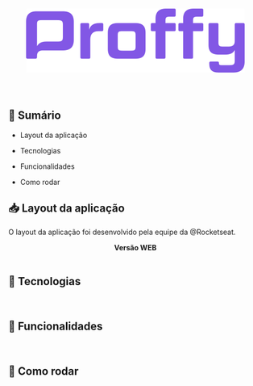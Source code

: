 # <center>![](/.github/logo.png)</center>

<br />

## 📝 Sumário 

- Layout da aplicação

- Tecnologias

- Funcionalidades

- Como rodar


## 📥 Layout da aplicação

<p>O layout da aplicação foi desenvolvido pela equipe da @Rocketseat.</p>

<center><b>Versão WEB</b></center>


<br />

## 🔑 Tecnologias



<br />

## 🔨 Funcionalidades



<br />

## 🔰 Como rodar



<br />
